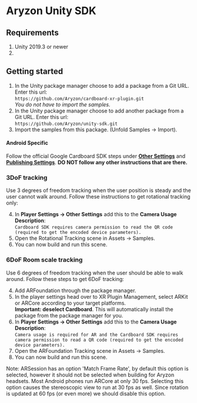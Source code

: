 # Aryzon Unity SDK
## Requirements
1. Unity 2019.3 or newer
2. 

## Getting started
1. In the Unity package manager choose to add a package from a Git URL. Enter this url:<br>`https://github.com/Aryzon/cardboard-xr-plugin.git`<br>*You do not have to import the samples.*
2. In the Unity package manager choose to add another package from a Git URL. Enter this url:<br>`https://github.com/Aryzon/unity-sdk.git`<br>
3. Import the samples from this package. (Unfold Samples -> Import).

#### Android Specific
Follow the official Google Cardboard SDK steps under [**Other Settings**](https://developers.google.com/cardboard/develop/unity/quickstart#other_settings) and [**Publishing Settings**](https://developers.google.com/cardboard/develop/unity/quickstart#publishing_settings). **DO NOT follow any other instructions that are there.**

### 3DoF tracking
Use 3 degrees of freedom tracking when the user position is steady and the user cannot walk around. Follow these instructions to get rotational tracking only:

4. In **Player Settings -> Other Settings** add this to the **Camera Usage Description**:<br>`Cardboard SDK requires camera permission to read the QR code (required to get the encoded device parameters).`
5. Open the Rotational Tracking scene in Assets -> Samples.
6. You can now build and run this scene.

### 6DoF Room scale tracking
Use 6 degrees of freedom tracking when the user should be able to walk around. Follow these steps to get 6DoF tracking:

4. Add ARFoundation through the package manager.
5. In the player settings head over to XR Plugin Management, select ARKit or ARCore according to your target platforms.<br>**Important: deselect Cardboard**. This will automatically install the package from the package manager for you.
6. In **Player Settings -> Other Settings** add this to the **Camera Usage Description**:<br>`Camera usage is required for AR and the Cardboard SDK requires camera permission to read a QR code (required to get the encoded device parameters).`
7. Open the ARFoundation Tracking scene in Assets -> Samples.
8. You can now build and run this scene.

Note: ARSession has an option 'Match Frame Rate', by default this option is selected, however it should not be selected when building for Aryzon headsets. Most Android phones run ARCore at only 30 fps. Selecting this option causes the stereoscopic view to run at 30 fps as well. Since rotation is updated at 60 fps (or even more) we should disable this option.
